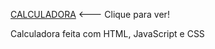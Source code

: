 [CALCULADORA](https://gferri-projects.github.io/Calculadora/) <--- Clique para ver!

Calculadora feita com HTML, JavaScript e CSS
